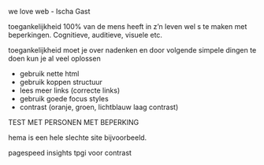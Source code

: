 we love web - Ischa Gast 

toegankelijkheid 
100% van de mens heeft in z’n leven wel s te maken met beperkingen. Cognitieve, auditieve, visuele etc. 

toegankelijkheid moet je over nadenken en door volgende simpele dingen te doen kun je al veel oplossen
- gebruik nette html
- gebruik koppen structuur
- lees meer links (correcte links)
- gebruik goede focus styles
- contrast (oranje, groen, lichtblauw laag contrast)

TEST MET PERSONEN MET BEPERKING

hema is een hele slechte site bijvoorbeeld. 

pagespeed insights
tpgi voor contrast